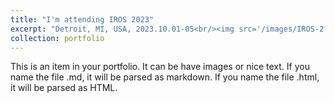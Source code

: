 ```yaml
---
title: "I'm attending IROS 2023"
excerpt: "Detroit, MI, USA, 2023.10.01-05<br/><img src='/images/IROS-2.jpg'>"
collection: portfolio
---
```


This is an item in your portfolio. It can be have images or nice text. If you name the file .md, it will be parsed as markdown. If you name the file .html, it will be parsed as HTML. 
